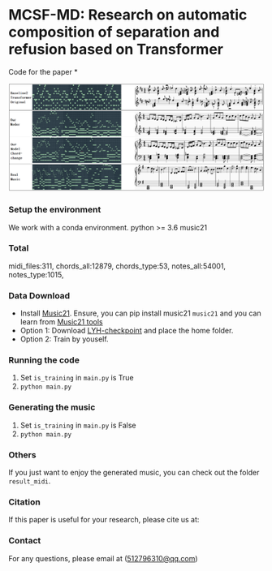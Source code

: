 # MCSF-MD: Research on automatic composition of separation and refusion based on Transformer
Code for the paper *

<p align="center">
  <img width="600" src="results.png">
</p>

### Setup the environment

We work with a conda environment.
python >= 3.6   music21

### Total
  midi_files:311,
  chords_all:12879,
  chords_type:53,
  notes_all:54001,
  notes_type:1015,

### Data Download

- Install [Music21](https). Ensure, you can pip install music21 ```music21``` and you can learn from [Music21 tools](http://web.mit.edu/music21/)    
- Option 1: Download [LYH-checkpoint](https://drive.google.com/drive/folders/1T8dGldM-U6LSBot1aZesZ3beFg_veSwG) and place the home folder.     
- Option 2: Train by youself.

### Running the code

1. Set ```is_training``` in ```main.py``` is True
2. ```python main.py ```


### Generating the music

1. Set ```is_training``` in ```main.py``` is False
2. ```python main.py ```


### Others

If you just want to enjoy the generated music, you can check out the folder ```result_midi```.

### Citation

If this paper is useful for your research, please cite us at:

### Contact

For any questions, please email at (512796310@qq.com)

